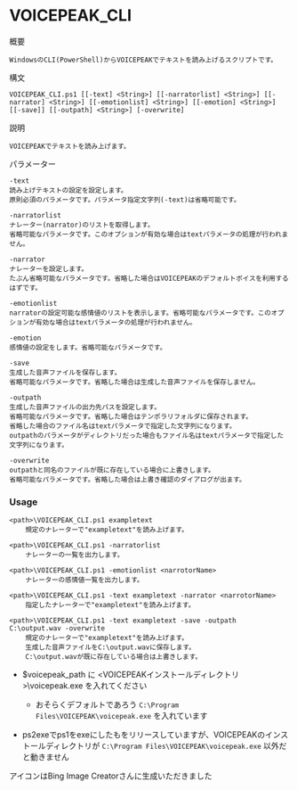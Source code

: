 # VOICEPEAK_CLI
概要

    WindowsのCLI(PowerShell)からVOICEPEAKでテキストを読み上げるスクリプトです。

構文

    VOICEPEAK_CLI.ps1 [[-text] <String>] [[-narratorlist] <String>] [[-narrator] <String>] [[-emotionlist] <String>] [[-emotion] <String>] [[-save]] [[-outpath] <String>] [-overwrite]

説明

    VOICEPEAKでテキストを読み上げます。


パラメーター

    -text
    読み上げテキストの設定を設定します。
    原則必須のパラメータです。パラメータ指定文字列(-text)は省略可能です。

    -narratorlist
    ナレーター(narrator)のリストを取得します。
    省略可能なパラメータです。このオプションが有効な場合はtextパラメータの処理が行われません。

    -narrator
    ナレーターを設定します。
    たぶん省略可能なパラメータです。省略した場合はVOICEPEAKのデフォルトボイスを利用するはずです。

    -emotionlist
    narratorの設定可能な感情値のリストを表示します。省略可能なパラメータです。このオプションが有効な場合はtextパラメータの処理が行われません。

    -emotion
    感情値の設定をします。省略可能なパラメータです。

    -save
    生成した音声ファイルを保存します。
    省略可能なパラメータです。省略した場合は生成した音声ファイルを保存しません。

    -outpath
    生成した音声ファイルの出力先パスを設定します。
    省略可能なパラメータです。省略した場合はテンポラリフォルダに保存されます。
    省略した場合のファイル名はtextパラメータで指定した文字列になります。
    outpathのパラメータがディレクトリだった場合もファイル名はtextパラメータで指定した文字列になります。

    -overwrite
    outpathと同名のファイルが既に存在している場合に上書きします。
    省略可能なパラメータです。省略した場合は上書き確認のダイアログが出ます。
### Usage
```
<path>\VOICEPEAK_CLI.ps1 exampletext
    規定のナレーターで"exampletext"を読み上げます。

<path>\VOICEPEAK_CLI.ps1 -narratorlist
    ナレーターの一覧を出力します。

<path>\VOICEPEAK_CLI.ps1 -emotionlist <narrotorName>
    ナレーターの感情値一覧を出力します。

<path>\VOICEPEAK_CLI.ps1 -text exampletext -narrator <narrotorName>
    指定したナレーターで"exampletext"を読み上げます。

<path>\VOICEPEAK_CLI.ps1 -text exampletext -save -outpath C:\output.wav -overwrite
    規定のナレーターで"exampletext"を読み上げます。
    生成した音声ファイルをC:\output.wavに保存します。
    C:\output.wavが既に存在している場合は上書きします。

```

- $voicepeak_path に <VOICEPEAKインストールディレクトリ>\voicepeak.exe を入れてください
  - おそらくデフォルトであろう `C:\Program Files\VOICEPEAK\voicepeak.exe` を入れています

- ps2exeでps1をexeにしたもをリリースしていますが、VOICEPEAKのインストールディレクトリが `C:\Program Files\VOICEPEAK\voicepeak.exe` 以外だと動きません

アイコンはBing Image Creatorさんに生成いただきました
